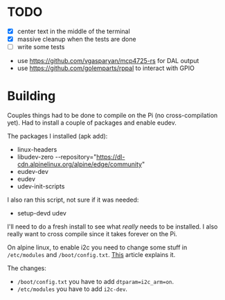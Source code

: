 
# TODO

- [x] center text in the middle of the terminal
- [x] massive cleanup when the tests are done
- [ ] write some tests

- use https://github.com/vgasparyan/mcp4725-rs for DAL output
- use https://github.com/golemparts/rppal to interact with GPIO

# Building

Couples things had to be done to compile on the Pi (no cross-compilation yet). Had to install a couple of packages and enable eudev.

The packages I installed (apk add):
  - linux-headers
  - libudev-zero --repository="https://dl-cdn.alpinelinux.org/alpine/edge/community"
  - eudev-dev
  - eudev
  - udev-init-scripts

I also ran this script, not sure if it was needed:
  - setup-devd udev


I'll need to do a fresh install to see what *really* needs to be installed. I also really want to cross compile since it takes forever on the Pi.

On alpine linux, to enable i2c you need to change some stuff in `/etc/modules` and `/boot/config.txt`. [This](https://raspberrypi.stackexchange.com/questions/83457/can-i-enable-i2c-before-first-boot) article explains it.

The changes:
  - `/boot/config.txt` you have to add `dtparam=i2c_arm=on`.
  - `/etc/modules` you have to add `i2c-dev`.

